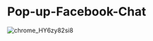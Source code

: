 # Pop-up-Facebook-Chat


![chrome_HY6zy82si8](https://user-images.githubusercontent.com/91026290/179329206-af9987a6-fab0-4fe1-9d6e-001a64e85fb2.gif)
